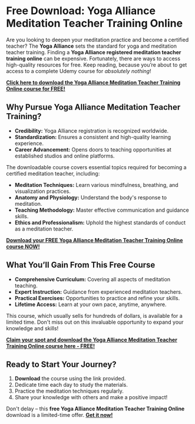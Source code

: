 # Free Download: Yoga Alliance Meditation Teacher Training Online

Are you looking to deepen your meditation practice and become a certified teacher? The **Yoga Alliance** sets the standard for yoga and meditation teacher training. Finding a **Yoga Alliance registered meditation teacher training online** can be expensive. Fortunately, there are ways to access high-quality resources for free. Keep reading, because you’re about to get access to a complete Udemy course for *absolutely nothing*!

[**Click here to download the Yoga Alliance Meditation Teacher Training Online course for FREE!**](https://udemywork.com/yoga-alliance-meditation-teacher-training-online)

## Why Pursue Yoga Alliance Meditation Teacher Training?

*   **Credibility:** Yoga Alliance registration is recognized worldwide.
*   **Standardization:** Ensures a consistent and high-quality learning experience.
*   **Career Advancement:** Opens doors to teaching opportunities at established studios and online platforms.

The downloadable course covers essential topics required for becoming a certified meditation teacher, including:

*   **Meditation Techniques:** Learn various mindfulness, breathing, and visualization practices.
*   **Anatomy and Physiology:** Understand the body's response to meditation.
*   **Teaching Methodology:** Master effective communication and guidance skills.
*   **Ethics and Professionalism:** Uphold the highest standards of conduct as a meditation teacher.

[**Download your FREE Yoga Alliance Meditation Teacher Training Online course NOW!**](https://udemywork.com/yoga-alliance-meditation-teacher-training-online)

## What You’ll Gain From This Free Course

*   **Comprehensive Curriculum:** Covering all aspects of meditation teaching.
*   **Expert Instruction:** Guidance from experienced meditation teachers.
*   **Practical Exercises:** Opportunities to practice and refine your skills.
*   **Lifetime Access:** Learn at your own pace, anytime, anywhere.

This course, which usually sells for hundreds of dollars, is available for a limited time. Don't miss out on this invaluable opportunity to expand your knowledge and skills!

[**Claim your spot and download the Yoga Alliance Meditation Teacher Training Online course here - FREE!**](https://udemywork.com/yoga-alliance-meditation-teacher-training-online)

## Ready to Start Your Journey?

1.  **Download** the course using the link provided.
2.  Dedicate time each day to study the materials.
3.  Practice the meditation techniques regularly.
4.  Share your knowledge with others and make a positive impact!

Don't delay – this **free Yoga Alliance Meditation Teacher Training Online** download is a limited-time offer. **[Get it now!](https://udemywork.com/yoga-alliance-meditation-teacher-training-online)**
